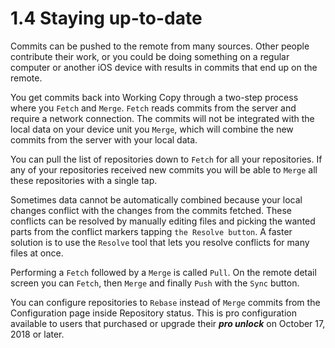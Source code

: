 # 1.4 Staying up-to-date

Commits can be pushed to the remote from many sources. Other people contribute their work, or you could be doing something on a regular computer or another iOS device with results in commits that end up on the remote.

You get commits back into Working Copy through a two-step process where you `Fetch` and `Merge`. `Fetch` reads commits from the server and require a network connection. The commits will not be integrated with the local data on your device unit you `Merge`, which will combine the new commits from the server with your local data.

You can pull the list of repositories down to `Fetch` for all your repositories. If any of your repositories received new commits you will be able to `Merge` all these repositories with a single tap.

Sometimes data cannot be automatically combined because your local changes conflict with the changes from the commits fetched. These conflicts can be resolved by manually editing files and picking the wanted parts from the conflict markers tapping `the Resolve button`. A faster solution is to use the `Resolve` tool that lets you resolve conflicts for many files at once.

Performing a `Fetch` followed by a `Merge` is called `Pull`. On the remote detail screen you can `Fetch`, then `Merge` and finally `Push` with the `Sync` button.

You can configure repositories to `Rebase` instead of `Merge` commits from the Configuration page inside Repository status. This is pro configuration available to users that purchased or upgrade their ***pro unlock*** on October 17, 2018 or later.